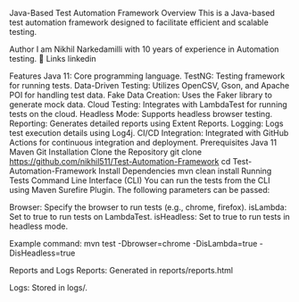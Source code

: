 Java-Based Test Automation Framework
Overview
This is a Java-based test automation framework designed to facilitate efficient and scalable testing.

Author
I am Nikhil Narkedamilli with 10 years of experience in Automation testing.
🔗 Links
linkedin

Features
Java 11: Core programming language.
TestNG: Testing framework for running tests.
Data-Driven Testing: Utilizes OpenCSV, Gson, and Apache POI for handling test data.
Fake Data Creation: Uses the Faker library to generate mock data.
Cloud Testing: Integrates with LambdaTest for running tests on the cloud.
Headless Mode: Supports headless browser testing.
Reporting: Generates detailed reports using Extent Reports.
Logging: Logs test execution details using Log4j.
CI/CD Integration: Integrated with GitHub Actions for continuous integration and deployment.
Prerequisites
Java 11
Maven
Git
Installation
Clone the Repository
git clone https://github.com/nikhil511/Test-Automation-Framework
cd Test-Automation-Framework
Install Dependencies
mvn clean install
Running Tests
Command Line Interface (CLI) You can run the tests from the CLI using Maven Surefire Plugin. The following parameters can be passed:

Browser: Specify the browser to run tests (e.g., chrome, firefox). isLambda: Set to true to run tests on LambdaTest. isHeadless: Set to true to run tests in headless mode.

Example command: mvn test -Dbrowser=chrome -DisLambda=true -DisHeadless=true

Reports and Logs
Reports: Generated in reports/reports.html

Logs: Stored in logs/.
